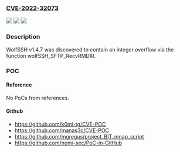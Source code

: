 ### [CVE-2022-32073](https://cve.mitre.org/cgi-bin/cvename.cgi?name=CVE-2022-32073)
![](https://img.shields.io/static/v1?label=Product&message=n%2Fa&color=blue)
![](https://img.shields.io/static/v1?label=Version&message=n%2Fa&color=blue)
![](https://img.shields.io/static/v1?label=Vulnerability&message=n%2Fa&color=brighgreen)

### Description

WolfSSH v1.4.7 was discovered to contain an integer overflow via the function wolfSSH_SFTP_RecvRMDIR.

### POC

#### Reference
No PoCs from references.

#### Github
- https://github.com/k0mi-tg/CVE-POC
- https://github.com/manas3c/CVE-POC
- https://github.com/mgregus/project_BIT_nmap_script
- https://github.com/nomi-sec/PoC-in-GitHub


